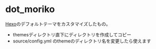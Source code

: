 # dot_moriko
[Hexo]のデフォルトテーマをカスタマイズしたもの。

- themesディレクトリ直下にディレクトリを作成してコピー
- source/config.yml のthemeのディレクトリ名を変更したら使えます

[Hexo]: http://zespia.tw/hexo/
